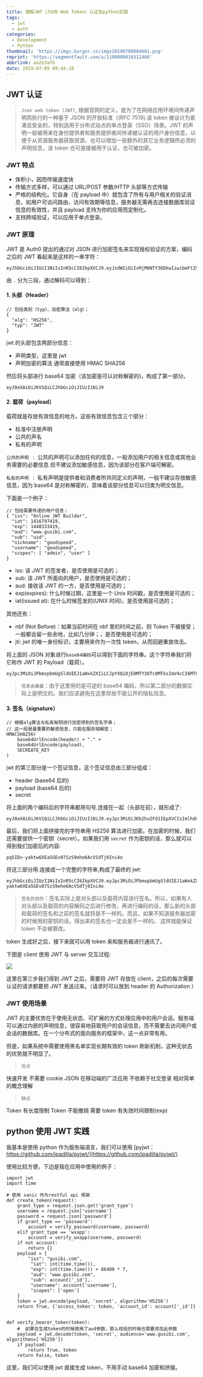 ```yaml
---
title: 理解JWT（JSON Web Token）认证及python实践
tags:
  - jwt
  - auth
categories:
  - Development
  - Python
thumbnail: 'https://imgs.borgor.cn/imgs20190709084601.png'
reprint: 'https://segmentfault.com/a/1190000010312468'
abbrlink: aa2e3afb
date: 2019-07-09 08:44:18
---
```


## JWT 认证

> `Json web token (JWT)`, 根据官网的定义，是为了在网络应用环境间传递声明而执行的一种基于 JSON 的开放标准（(RFC 7519).该 token 被设计为紧凑且安全的，特别适用于分布式站点的单点登录（SSO）场景。JWT 的声明一般被用来在身份提供者和服务提供者间传递被认证的用户身份信息，以便于从资源服务器获取资源，也可以增加一些额外的其它业务逻辑所必须的声明信息，该 token 也可直接被用于认证，也可被加密。

<!-- more -->

### JWT 特点

- 体积小，因而传输速度快
- 传输方式多样，可以通过 URL/POST 参数/HTTP 头部等方式传输
- 严格的结构化。它自身（在 payload 中）就包含了所有与用户相关的验证消息，如用户可访问路由、访问有效期等信息，服务器无需再去连接数据库验证信息的有效性，并且 payload 支持为你的应用而定制化。
- 支持跨域验证，可以应用于单点登录。

### JWT 原理

JWT 是 Auth0 提出的通过对 JSON 进行加密签名来实现授权验证的方案，编码之后的 JWT 看起来是这样的一串字符：

```
eyJhbGciOiJIUzI1NiIsInR5cCI6IkpXVCJ9.eyJzdWIiOiIxMjM0NTY3ODkwIiwibmFtZSI6IkpvaG4gRG9lIiwiYWRtaW4iOnRydWV9.TJVA95OrM7E2cBab30RMHrHDcEfxjoYZgeFONFh7HgQ
```

由 `.` 分为三段，通过解码可以得到：

#### 1. 头部（Header）

```
// 包括类别（typ）、加密算法（alg）；
{
  "alg": "HS256",
  "typ": "JWT"
}
```

jwt 的头部包含两部分信息：

- 声明类型，这里是 jwt
- 声明加密的算法 通常直接使用 HMAC SHA256

然后将头部进行 base64 加密（该加密是可以对称解密的)，构成了第一部分。

```
eyJ0eXAiOiJKV1QiLCJhbGciOiJIUzI1NiJ9
```

#### 2. 载荷（payload）

载荷就是存放有效信息的地方。这些有效信息包含三个部分：

- 标准中注册声明
- 公共的声名
- 私有的声明

`公共的声明 ：`
公共的声明可以添加任何的信息，一般添加用户的相关信息或其他业务需要的必要信息.但不建议添加敏感信息，因为该部分在客户端可解密。

`私有的声明 ：`
私有声明是提供者和消费者所共同定义的声明，一般不建议存放敏感信息，因为 base64 是对称解密的，意味着该部分信息可以归类为明文信息。

下面是一个例子：

```
// 包括需要传递的用户信息；
{ "iss": "Online JWT Builder",
  "iat": 1416797419,
  "exp": 1448333419,
  "aud": "www.gusibi.com",
  "sub": "uid",
  "nickname": "goodspeed",
  "username": "goodspeed",
  "scopes": [ "admin", "user" ]
}
```

- iss: 该 JWT 的签发者，是否使用是可选的；
- sub: 该 JWT 所面向的用户，是否使用是可选的；
- aud: 接收该 JWT 的一方，是否使用是可选的；
- exp(expires): 什么时候过期，这里是一个 Unix 时间戳，是否使用是可选的；
- iat(issued at): 在什么时候签发的(UNIX 时间)，是否使用是可选的；

其他还有：

- nbf (Not Before)：如果当前时间在 nbf 里的时间之前，则 Token 不被接受；一般都会留一些余地，比如几分钟；，是否使用是可选的；
- jti: jwt 的唯一身份标识，主要用来作为一次性 token，从而回避重放攻击。

将上面的 JSON 对象进行`base64编码`可以得到下面的字符串。这个字符串我们将它称作 JWT 的 Payload（载荷）。

```
eyJpc3MiOiJPbmxpbmUgSldUIEJ1aWxkZXIiLCJpYXQiOjE0MTY3OTc0MTksImV4cCI6MTQ0ODMzMzQxOSwiYXVkIjoid3d3Lmd1c2liaS5jb20iLCJzdWIiOiIwMTIzNDU2Nzg5Iiwibmlja25hbWUiOiJnb29kc3BlZWQiLCJ1c2VybmFtZSI6Imdvb2RzcGVlZCIsInNjb3BlcyI6WyJhZG1pbiIsInVzZXIiXX0
```

> `信息会暴露`：由于这里用的是可逆的 base64 编码，所以第二部分的数据实际上是明文的。我们应该避免在这里存放不能公开的隐私信息。

#### 3. 签名（signature）

```
// 根据alg算法与私有秘钥进行加密得到的签名字串；
// 这一段是最重要的敏感信息，只能在服务端解密；
HMACSHA256(
    base64UrlEncode(header) + "." +
    base64UrlEncode(payload),
    SECREATE_KEY
)
```

jwt 的第三部分是一个签证信息，这个签证信息由三部分组成：

- header (base64 后的)
- payload (base64 后的)
- secret

将上面的两个编码后的字符串都用句号.连接在一起（头部在前），就形成了:

```
eyJ0eXAiOiJKV1QiLCJhbGciOiJIUzI1NiJ9.eyJpc3MiOiJKb2huIFd1IEpXVCIsImlhdCI6MTQ0MTU5MzUwMiwiZXhwIjoxNDQxNTk0NzIyLCJhdWQiOiJ3d3cuZXhhbXBsZS5jb20iLCJzdWIiOiJqcm9ja2V0QGV4YW1wbGUuY29tIiwiZnJvbV91c2VyIjoiQiIsInRhcmdldF91c2VyIjoiQSJ9
```

最后，我们将上面拼接完的字符串用 HS256 算法进行加密。在加密的时候，我们还需要提供一个密钥（secret）。如果我们用 `secret` 作为密钥的话，那么就可以得到我们加密后的内容:

```
pq5IDv-yaktw6XEa5GEv07SzS9ehe6AcVSdTj0Ini4o
```

将这三部分用.连接成一个完整的字符串,构成了最终的 jwt:

```
eyJhbGciOiJIUzI1NiIsInR5cCI6IkpXVCJ9.eyJpc3MiOiJPbmxpbmUgSldUIEJ1aWxkZXIiLCJpYXQiOjE0MTY3OTc0MTksImV4cCI6MTQ0ODMzMzQxOSwiYXVkIjoid3d3Lmd1c2liaS5jb20iLCJzdWIiOiIwMTIzNDU2Nzg5Iiwibmlja25hbWUiOiJnb29kc3BlZWQiLCJ1c2VybmFtZSI6Imdvb2RzcGVlZCIsInNjb3BlcyI6WyJhZG1pbiIsInVzZXIiXX0.pq5IDv-yaktw6XEa5GEv07SzS9ehe6AcVSdTj0Ini4o
```

> `签名的目的`：签名实际上是对头部以及载荷内容进行签名。所以，如果有人对头部以及载荷的内容解码之后进行修改，再进行编码的话，那么新的头部和载荷的签名和之前的签名就将是不一样的。而且，如果不知道服务器加密的时候用的密钥的话，得出来的签名也一定会是不一样的。
> 这样就能保证 token 不会被篡改。

token 生成好之后，接下来就可以用 token 来和服务器进行通讯了。

下图是 client 使用 JWT 与 server 交互过程:

![](https://imgs.borgor.cn/imgs20190709084721.png)

这里在第三步我们得到 JWT 之后，需要将 JWT 存放在 client，之后的每次需要认证的请求都要把 JWT 发送过来。（请求时可以放到 header 的 Authorization ）

### JWT 使用场景

JWT 的主要优势在于使用无状态、可扩展的方式处理应用中的用户会话。服务端可以通过内嵌的声明信息，很容易地获取用户的会话信息，而不需要去访问用户或会话的数据库。在一个分布式的面向服务的框架中，这一点非常有用。

但是，如果系统中需要使用黑名单实现长期有效的 token 刷新机制，这种无状态的优势就不明显了。

> ```
> 优点
> ```

快速开发
不需要 cookie
JSON 在移动端的广泛应用
不依赖于社交登录
相对简单的概念理解

> ```
> 缺点
> ```

Token 有长度限制
Token 不能撤销
需要 token 有失效时间限制(exp)

## python 使用 JWT 实践

我基本是使用 python 作为服务端语言，我们可以使用 [pyjwt：https://github.com/jpadilla/pyjwt/](https://github.com/jpadilla/pyjwt/)

使用比较方便，下边是我在应用中使用的例子：

```
import jwt
import time

# 使用 sanic 作为restful api 框架
def create_token(request):
    grant_type = request.json.get('grant_type')
    username = request.json['username']
    password = request.json['password']
    if grant_type == 'password':
        account = verify_password(username, password)
    elif grant_type == 'wxapp':
        account = verify_wxapp(username, password)
    if not account:
        return {}
    payload = {
        "iss": "gusibi.com",
         "iat": int(time.time()),
         "exp": int(time.time()) + 86400 * 7,
         "aud": "www.gusibi.com",
         "sub": account['_id'],
         "username": account['username'],
         "scopes": ['open']
    }
    token = jwt.encode(payload, 'secret', algorithm='HS256')
    return True, {'access_token': token, 'account_id': account['_id']}


def verify_bearer_token(token):
    #  如果在生成token的时候使用了aud参数，那么校验的时候也需要添加此参数
    payload = jwt.decode(token, 'secret', audience='www.gusibi.com', algorithms=['HS256'])
    if payload:
        return True, token
    return False, token
```

这里，我们可以使用 jwt 直接生成 token，不用手动 base64 加密和拼接。
